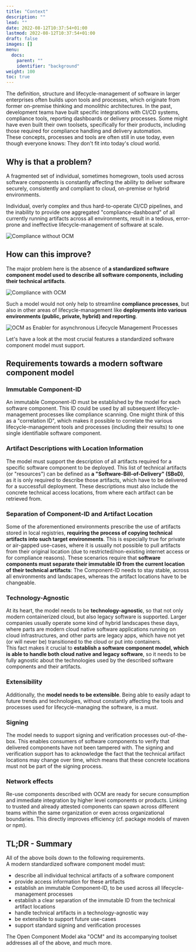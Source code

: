 ```yaml
---
title: "Context"
description: ""
lead: ""
date: 2022-08-12T10:37:54+01:00
lastmod: 2022-08-12T10:37:54+01:00
draft: false
images: []
menu:
  docs:
    parent: ""
    identifier: "background"
weight: 100
toc: true
---
```


The definition, structure and lifecycle-management of software in larger enterprises often builds upon tools and processes, which originate from former on-premise thinking and monolithic architectures. In the past, development teams have built specific integrations with CI/CD systems, compliance tools, reporting dashboards or delivery processes. Some might have even built their own toolsets, specifically for their products, including those required for compliance handling and delivery automation.<br> 
These concepts, processes and tools are often still in use today, even though everyone knows: They don't fit into today's cloud world.

## Why is that a problem?
A fragmented set of individual, sometimes homegrown, tools used across software components is constantly affecting the ability to deliver software securely, consistently and compliant to cloud, on-premise or hybrid environments.

Individual, overly complex and thus hard-to-operate CI/CD pipelines, and the inability to provide one aggregated "compliance-dashboard" of all currently running artifacts across all environments, result in a tedious, error-prone and ineffective lifecycle-management of software at scale.

![Compliance without OCM](/images/ocm-benefits-compliance-without-ocm-bluebg.png)

## How can this improve?
The major problem here is the absence of **a standardized software component model used to describe all software components, including their technical artifacts**. 

![Compliance with OCM](/images/ocm-benefits-compliance-with-ocm-bluebg.png)

Such a model would not only help to streamline **compliance processes**, but also in other areas of lifecycle-management like **deployments into various environments (public, private, hybrid) and reporting**.
 
![OCM as Enabler for asynchronous Lifecycle Management Processes](/images/ocm-benefits-lm-processes-with-ocm-bluebg.png)

Let's have a look at the most crucial features a standardized software component model must support.

## Requirements towards a modern software component model
### Immutable Component-ID
An immutable Component-ID must be established by the model for each software component. This ID could be used by all subsequent lifecycle-management processes like compliance scanning. One might think of this as a "correlation ID", which makes it possible to correlate the various lifecycle-management tools and processes (including their results) to one single identifiable software component.

### Artifact Descriptions with Location Information
The model must support the description of all artifacts required for a specific software component to be deployed. This list of technical artifacts (or "resources") can be defined as **a "Software-Bill-of-Delivery" (SBoD)**, as it is only required to describe those artifacts, which have to be delivered for a successfull deployment.
These descriptions must also include the concrete technical access locations, from where each artifact can be retrieved from. 

### Separation of Component-ID and Artifact Location
Some of the aforementioned environments prescribe the use of artifacts stored in local registries, **requiring the process of copying technical artifacts into such target environments**. This is especially true for private or air-gapped use-cases, where it is usually not possible to pull artifacts from their original location (due to restricted/non-existing internet access or for compliance reasons). These scenarios require that **software components must separate their immutable ID from the current location of their technical artifacts**: The Component-ID needs to stay stable, across all environments and landscapes, whereas the artifact locations have to be changeable.

### Technology-Agnostic
At its heart, the model needs to be **technology-agnostic**, so that not only modern containerized cloud, but also legacy software is supported. Larger companies usually operate some kind of hybrid landscapes these days, where parts are modern cloud native software applications running on cloud infrastructures, and other parts are legacy apps, which have not yet (or will never be) transitioned to the cloud or put into containers.<br>
This fact makes it crucial to **establish a software component model, which is able to handle both cloud native and legacy software**, so it needs to be fully agnostic about the technologies used by the described software components and their artifacts.

### Extensibility
Additionally, the **model needs to be extensible**. Being able to easily adapt to future trends and technologies, without constantly affecting the tools and processes used for lifecycle-managing the software, is a must.

### Signing 
The model needs to support signing and verification processes out-of-the-box. This enables consumers of software components to verify that delivered components have not been tampered with. The signing and verification support has to acknowledge the fact that the technical artifact locations may change over time, which means that these concrete locations must not be part of the signing process.

### Network effects
Re-use components described with OCM are ready for secure consumption and immediate integration by higher level components or products. Linking to trusted and already attested components can spawn across different teams within the same organization or even across organizational boundaries. This directly improves efficiency (cf. package models of maven or npm). 

## TL;DR - Summary
All of the above boils down to the following requirements.<br>
A modern standardized software component model must:
- describe all individual technical artifacts of a software component 
- provide access information for these artifacts 
- establish an immutable Component-ID, to be used across all lifecycle-management processes
- establish a clear separation of the immutable ID from the technical artifact locations
- handle technical artifacts in a technology-agnostic way
- be extensible to support future use-cases
- support standard signing and verification processes

The Open Component Model aka "OCM" and its accompanying toolset addresses all of the above, and much more.
